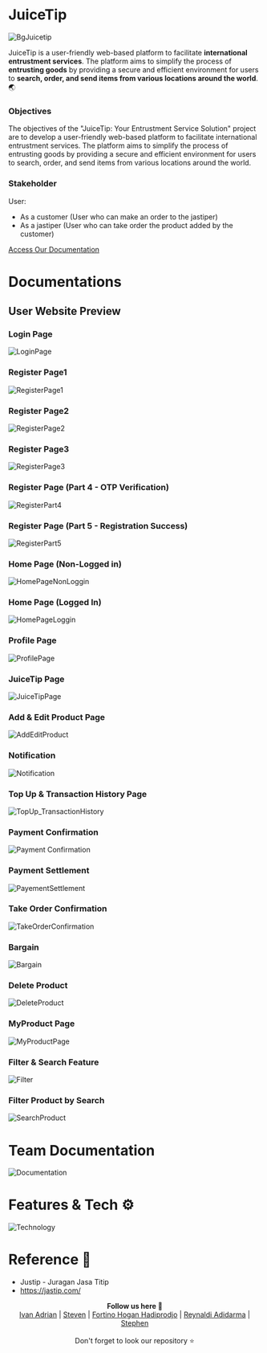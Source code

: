 # JuiceTip

![BgJuicetip](https://github.com/stevenaruu/JuiceTip-FE/assets/102864512/f661134a-7ae1-4b63-9020-7bfe0fba06c3)

JuiceTip is a user-friendly web-based platform to facilitate **international entrustment services**. The platform aims to simplify the process of **entrusting goods** by providing a secure and efficient environment for users to **search, order, and send items from various locations around the world**. 🌏

### Objectives
The objectives of the "JuiceTip: Your Entrustment Service Solution" project are to develop a user-friendly web-based platform to facilitate international entrustment services. The platform aims to simplify the process of entrusting goods by providing a secure and efficient environment for users to search, order, and send items from various locations around the world. 

### Stakeholder
User:
- As a customer (User who can make an order to the jastiper)
- As a jastiper (User who can take order the product added by the customer)

<a href="https://steady-tire-616.notion.site/JuiceTip-b1f4cafbab674b6cad294d3e6702ea87?pvs=4">Access Our Documentation</a>

# Documentations
## User Website Preview
### Login Page
![LoginPage](https://github.com/stevenaruu/JuiceTip-API/assets/102864512/579d7acc-2ae6-4d0e-ad5e-cbc13fc209a0)
### Register Page1
![RegisterPage1](https://github.com/stevenaruu/JuiceTip-API/assets/102864512/be15ffe9-012f-4bf0-a0d5-dcd710c39478)
### Register Page2
![RegisterPage2](https://github.com/stevenaruu/JuiceTip-API/assets/102864512/310730ac-6a10-493d-afa7-83402c95a312)
### Register Page3
![RegisterPage3](https://github.com/stevenaruu/JuiceTip-API/assets/102864512/a0cf636c-2c43-4f07-b327-dc305c889222)
### Register Page (Part 4 - OTP Verification)
![RegisterPart4](https://github.com/stevenaruu/JuiceTip-API/assets/102864512/e37caa34-14c3-469f-897b-2ac8ed3984db)
### Register Page (Part 5 - Registration Success)
![RegisterPart5](https://github.com/stevenaruu/JuiceTip-API/assets/102864512/593c56f8-50f6-427f-8b4a-f0be4bacc491)
### Home Page (Non-Logged in)
![HomePageNonLoggin](https://github.com/stevenaruu/JuiceTip-API/assets/102864512/31288d6e-9242-4448-bed1-aadefcf40a9b)
### Home Page (Logged In)
![HomePageLoggin](https://github.com/stevenaruu/JuiceTip-API/assets/102864512/acc5ede3-7898-498d-b66e-9a6e3c2d4c89)
### Profile Page
![ProfilePage](https://github.com/stevenaruu/JuiceTip-API/assets/102864512/e8705d02-03f0-45c2-b336-2ccdab49ce76)
### JuiceTip Page
![JuiceTipPage](https://github.com/stevenaruu/JuiceTip-API/assets/102864512/9e364a05-9796-4da7-88c9-b566db789034)
### Add & Edit Product Page
![AddEditProduct](https://github.com/stevenaruu/JuiceTip-API/assets/102864512/05c147e5-6a97-45f0-b791-75f583bdae9b)
### Notification
![Notification](https://github.com/stevenaruu/JuiceTip-API/assets/102864512/66f24cb2-3a60-46a3-9d6c-cb615119fc01)
### Top Up & Transaction History Page
![TopUp_TransactionHistory](https://github.com/stevenaruu/JuiceTip-API/assets/102864512/ae925880-12bf-4f37-ac0d-9f5b7cc7876f)
### Payment Confirmation 
![Payment Confirmation](https://github.com/stevenaruu/JuiceTip-API/assets/102864512/631d5c79-726e-41f6-8eef-829efe3aef6b)
### Payment Settlement 
![PayementSettlement](https://github.com/stevenaruu/JuiceTip-API/assets/102864512/43cc51df-c3c6-47eb-984a-ae1de6f5f2ee)
### Take Order Confirmation 
![TakeOrderConfirmation](https://github.com/stevenaruu/JuiceTip-API/assets/102864512/3e8bbedd-f0b9-4b8c-b132-a74f6f73b368)
### Bargain 
![Bargain](https://github.com/stevenaruu/JuiceTip-API/assets/102864512/005a27d6-3252-40c5-9646-fb276f47e356)
### Delete Product 
![DeleteProduct](https://github.com/stevenaruu/JuiceTip-API/assets/102864512/53412941-c9cc-4409-9e28-2fd03445e903)
### MyProduct Page
![MyProductPage](https://github.com/stevenaruu/JuiceTip-API/assets/102864512/4522325d-45af-41b8-a16d-595f8db51eb0)
### Filter & Search Feature
![Filter](https://github.com/stevenaruu/JuiceTip-API/assets/102864512/b23c451f-e09e-4ec0-ace7-235390abc2c3)
### Filter Product by Search
![SearchProduct](https://github.com/stevenaruu/JuiceTip-API/assets/102864512/8b3f82db-ae53-4f76-9cfc-f1321e8a8869)

# Team Documentation
![Documentation](https://github.com/stevenaruu/JuiceTip-API/assets/102864512/3b0345d8-a937-4b01-9e80-d94462cd2e18)

# Features & Tech ⚙️
![Technology](https://github.com/stevenaruu/JuiceTip-API/assets/102864512/b90c25f6-ce25-4e81-8acb-c5d28190e3e2)

# Reference 🔗
- Justip - Juragan Jasa Titip
- https://jastip.com/
  
<p align='center'>
  <b>Follow us here 🌿</b><br>  
  <a href="https://github.com/ivanadriannn">Ivan Adrian</a> |
  <a href="https://github.com/stevenaruu/stevenaruu">Steven</a> |
  <a href="https://github.com/FortinoHogan/FortinoHogan">Fortino Hogan Hadiprodjo</a> |
  <a href="https://github.com/Ryldi">Reynaldi Adidarma</a> |
  <a href="https://github.com/StephenEpen">Stephen</a><br><br>
  Don't forget to look our repository ⭐
</p>
